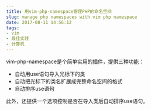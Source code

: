 ```yaml
---
title: 用vim-php-namespace管理PHP的命名空间
slug: manage php namespaces with vim php namespace
date: 2017-08-11 14:56:12
tags:
- vim
- 最佳实践
- 计算机
---
```


vim-php-namespace是个简单实用的插件，提供三种功能：

- 自动用use语句导入光标下的类
- 自动把光标下的类名扩展成完整命名空间的格式
- 自动排序use语句

此外，还提供一个选项控制是否在导入类后自动排序use语句。

